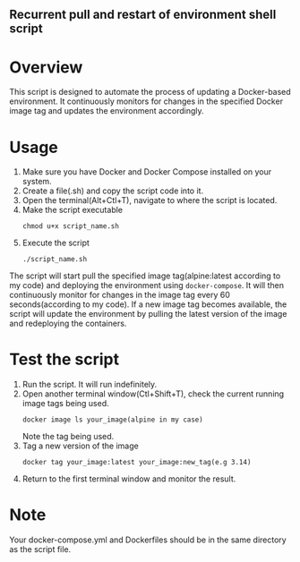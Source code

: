 ## Recurrent pull and restart of environment shell script

# Overview

This script is designed to automate the process of updating a Docker-based environment.
It continuously monitors for changes in the specified Docker image tag and  updates the environment accordingly.

# Usage
1. Make sure you have Docker and Docker Compose installed on your system.
2. Create a file(.sh) and copy the script code into it.
3. Open the terminal(Alt+Ctl+T), navigate to where the script is located.
4. Make the script executable
    ```shell
    chmod u+x script_name.sh
    ```
5. Execute the script
    ```shell
    ./script_name.sh
    ```
The script will start pull the specified image tag(alpine:latest according to my code) and deploying the environment using `docker-compose`.
It will then continuously monitor for changes in the image tag every 60 seconds(according to my code). If a new image tag becomes available, the script will update the environment by pulling the latest version of the image and redeploying the containers.

# Test the script
1. Run the script. It will run indefinitely.
2. Open another terminal window(Ctl+Shift+T), check the current running image tags being used.
    ```shell
    docker image ls your_image(alpine in my case)
    ```
   Note the tag being used.
3. Tag a new version of the image
    ```shell
    docker tag your_image:latest your_image:new_tag(e.g 3.14)
    ```
4. Return to the first terminal window and monitor the result.

# Note
Your docker-compose.yml and Dockerfiles should be in the same directory as the script file.